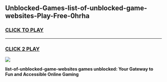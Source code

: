 
## Unblocked-Games-list-of-unblocked-game-websites-Play-Free-0hrha
<h3>
<a href="https://premium76.site?title=list-of-unblocked-game-websites&ref=23A">CLICK TO PLAY</a></h3>
<hr>

<h3>
<a href="https://premium76.site?title=list-of-unblocked-game-websites&ref=23A">CLICK 2 PLAY</a>
  
</h3>

<a href="https://premium76.site?title=list-of-unblocked-game-websites&ref=23A"><img src="https://clearcache.store/games.png"></a>


**list-of-unblocked-game-websites games unblocked: Your Gateway to Fun and Accessible Online Gaming**

